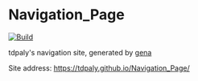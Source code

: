 # Navigation_Page

[![Build](https://github.com/TDpaly/Navigation_Page/actions/workflows/generate.yml/badge.svg)](https://github.com/TDpaly/Navigation_Page/actions/workflows/generate.yml)

tdpaly's navigation site, generated by [gena](https://github.com/x1ah/gena)

Site address: https://tdpaly.github.io/Navigation_Page/